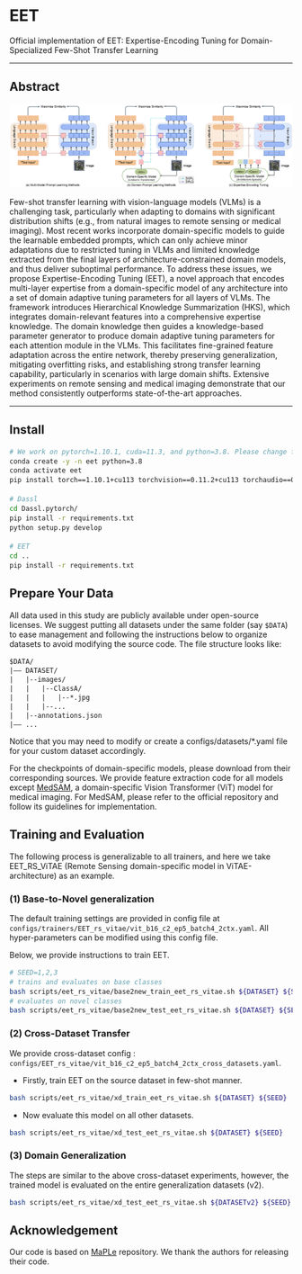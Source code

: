 # EET

Official implementation of EET: Expertise-Encoding Tuning for Domain-Specialized Few-Shot Transfer Learning

---
## Abstract
![teaser](./figs/teaser.png)

Few-shot transfer learning with vision-language models (VLMs) is a challenging task, particularly when adapting to domains with significant distribution shifts (e.g., from natural images to remote sensing or medical imaging). Most recent works incorporate domain-specific models to guide the learnable embedded prompts, which can only achieve minor adaptations due to restricted tuning in VLMs and limited knowledge extracted from the final layers of architecture-constrained domain models, and thus deliver suboptimal performance. To address these issues, we propose Expertise-Encoding Tuning (EET), a novel approach that encodes multi-layer expertise from a domain-specific model of any architecture into a set of domain adaptive tuning parameters for all layers of VLMs. The framework introduces Hierarchical Knowledge Summarization (HKS), which integrates domain-relevant features into a comprehensive expertise knowledge. The domain knowledge then guides a knowledge-based parameter generator to produce domain adaptive tuning parameters for each attention module in the VLMs. This facilitates fine-grained feature adaptation across the entire network, thereby preserving generalization, mitigating overfitting risks, and establishing strong transfer learning capability, particularly in scenarios with large domain shifts. Extensive experiments on remote sensing and medical imaging demonstrate that our method consistently outperforms state-of-the-art approaches.


---
## Install
```bash
# We work on pytorch=1.10.1, cuda=11.3, and python=3.8. Please change freely with your enviroment.
conda create -y -n eet python=3.8
conda activate eet
pip install torch==1.10.1+cu113 torchvision==0.11.2+cu113 torchaudio==0.10.1

# Dassl
cd Dassl.pytorch/
pip install -r requirements.txt
python setup.py develop

# EET
cd ..
pip install -r requirements.txt
```

## Prepare Your Data
All data used in this study are publicly available under open-source licenses. We suggest putting all datasets under the same folder (say `$DATA`) to ease management and following the instructions below to organize datasets to avoid modifying the source code. The file structure looks like:

```
$DATA/
|–– DATASET/
|   |--images/
|   |   |--ClassA/
|   |   |   |--*.jpg
|   |   |--...
|   |--annotations.json 
|–– ...
```
Notice that you may need to modify or create a configs/datasets/*.yaml file for your custom dataset accordingly.

For the checkpoints of domain-specific models, please download from their corresponding sources. We provide feature extraction code for all models except [MedSAM](https://github.com/bowang-lab/MedSAM), a domain-specific Vision Transformer (ViT) model for medical imaging. For MedSAM, please refer to the official repository and follow its guidelines for implementation.

## Training and Evaluation
The following process is generalizable to all trainers, and here we take EET_RS_ViTAE (Remote Sensing domain-specific model in ViTAE-architecture) as an example.
### (1) Base-to-Novel generalization
The default training settings are provided in config file at `configs/trainers/EET_rs_vitae/vit_b16_c2_ep5_batch4_2ctx.yaml`. All hyper-parameters can be modified using this config file.

Below, we provide instructions to train EET. 

```bash
# SEED=1,2,3
# trains and evaluates on base classes
bash scripts/eet_rs_vitae/base2new_train_eet_rs_vitae.sh ${DATASET} ${SEED}
# evaluates on novel classes
bash scripts/eet_rs_vitae/base2new_test_eet_rs_vitae.sh ${DATASET} ${SEED}
```

### (2) Cross-Dataset Transfer
We provide cross-dataset config : `configs/EET_rs_vitae/vit_b16_c2_ep5_batch4_2ctx_cross_datasets.yaml`.
* Firstly, train EET on the source dataset in few-shot manner.
```bash
bash scripts/eet_rs_vitae/xd_train_eet_rs_vitae.sh ${DATASET} ${SEED}
```
* Now evaluate this model on all other datasets.

```bash
bash scripts/eet_rs_vitae/xd_test_eet_rs_vitae.sh ${DATASET} ${SEED}
```

### (3) Domain Generalization 
 The steps are similar to the above cross-dataset experiments, however, the trained model is evaluated on the entire generalization datasets (v2).
```bash
bash scripts/eet_rs_vitae/xd_test_eet_rs_vitae.sh ${DATASETv2} ${SEED}
```

## Acknowledgement
Our code is based on [MaPLe](https://github.com/muzairkhattak/multimodal-prompt-learning) repository. We thank the authors for releasing their code.